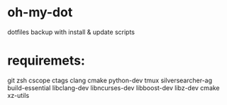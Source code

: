 # oh-my-dot
dotfiles backup with install &amp; update scripts

# requiremets:
git zsh cscope ctags clang cmake python-dev tmux silversearcher-ag
build-essential libclang-dev libncurses-dev libboost-dev libz-dev cmake xz-utils
